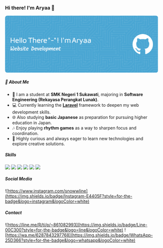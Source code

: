 ### Hi there! I'm Aryaa 👋
![Header](img/github-header3.png)
<!--
**AryaIGG/aryaigg** is a ✨ _special_ ✨ repository because its `README.md` (this file) appears on your GitHub profile.

Here are some ideas to get you started:

- 🔭 I’m currently working on ...
- 🌱 I’m currently learning ...
- 👯 I’m looking to collaborate on ...
- 🤔 I’m looking for help with ...
- 💬 Ask me about ...
- 📫 How to reach me: ...
- 😄 Pronouns: ...
- ⚡ Fun fact: ...
-->

##### 🎵 About Me

- 🏫 I am a student at **SMK Negeri 1 Sukawati**, majoring in **Software Engineering (Rekayasa Perangkat Lunak)**.  
- 💻 Currently learning the [**Laravel**](https://laravel.com) framework to deepen my web development skills.  
- 🌐 Also studying **basic Japanese** as preparation for pursuing higher education in Japan.  
- 🎶 Enjoy playing **rhythm games** as a way to sharpen focus and coordination.  
- 🧠 Highly curious and always eager to learn new technologies and explore creative solutions.

##### Skills
<img src="https://img.shields.io/badge/ChatGPT-74aa9c?style=for-the-badge&logo=openai&logoColor=white" />
<img src="https://img.shields.io/badge/HTML5-E34F26?style=for-the-badge&logo=html5&logoColor=white" />
<img src="https://img.shields.io/badge/CSS3-1572B6?style=for-the-badge&logo=css3&logoColor=white" />
<img src="https://img.shields.io/badge/PHP-777BB4?style=for-the-badge&logo=php&logoColor=white" />
<img src="https://img.shields.io/badge/Laravel-FF2D20?style=for-the-badge&logo=laravel&logoColor=white" />
<img src="https://img.shields.io/badge/Tailwind_CSS-38B2AC?style=for-the-badge&logo=tailwind-css&logoColor=white" />

##### Social Media
![https://www.instagram.com/snowwline](https://img.shields.io/badge/Instagram-E4405F?style=for-the-badge&logo=instagram&logoColor=white)

##### Contact 
![https://line.me/R/ti/p/~861082993](https://img.shields.io/badge/Line-00C300?style=for-the-badge&logo=line&logoColor=white) ![https://wa.me/6287843297768](https://img.shields.io/badge/WhatsApp-25D366?style=for-the-badge&logo=whatsapp&logoColor=white)

